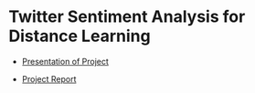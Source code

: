# Twitter Sentiment Analysis for Distance Learning

- [Presentation of Project](https://1drv.ms/b/s!AjL8ixsEfu21gf0TKg171H0DqkuGHg?e=5Xl0mP 'Presentation')

- [Project Report](https://1drv.ms/b/s!AjL8ixsEfu21gf00T5VunxlzKGy8qA?e=oRBbXb 'Report')
